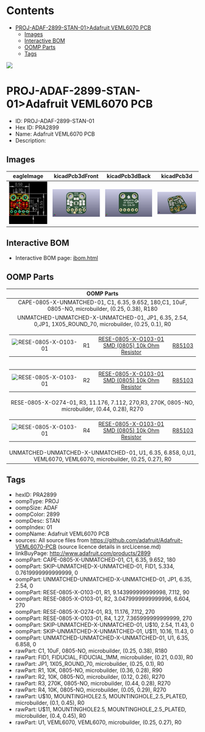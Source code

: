 



Contents
========

* [PROJ-ADAF-2899-STAN-01>Adafruit VEML6070 PCB](#proj-adaf-2899-stan-01adafruit-veml6070-pcb)
	* [Images](#images)
	* [Interactive BOM](#interactive-bom)
	* [OOMP Parts](#oomp-parts)
	* [Tags](#tags)
  
![][im]
# PROJ-ADAF-2899-STAN-01>Adafruit VEML6070 PCB

- ID: PROJ-ADAF-2899-STAN-01
- Hex ID: PRA2899
- Name: Adafruit VEML6070 PCB
- Description: 

## Images
  
  

|eagleImage|kicadPcb3dFront|kicadPcb3dBack|kicadPcb3d|
| :---: | :---: | :---: | :---: |
|[![eagleImage](eagleImage_140.png)](eagleImage_600.png)|[![kicadPcb3dFront](kicadPcb3dFront_140.png)](kicadPcb3dFront_600.png)|[![kicadPcb3dBack](kicadPcb3dBack_140.png)](kicadPcb3dBack_600.png)|[![kicadPcb3d](kicadPcb3d_140.png)](kicadPcb3d_600.png)|

## Interactive BOM

- Interactive BOM page: [ibom.html](kicad/bom/ibom.html)

## OOMP Parts
  

|OOMP Parts|
| :---: |
|CAPE-0805-X-UNMATCHED-01, C1, 6.35, 9.652, 180,C1, 10uF, 0805-NO, microbuilder, (0.25, 0.38), R180|
|UNMATCHED-UNMATCHED-X-UNMATCHED-01, JP1, 6.35, 2.54, 0,JP1, 1X05_ROUND_70, microbuilder, (0.25, 0.1), R0|
|<table><tr><td>![RESE-0805-X-O103-01](https://raw.githubusercontent.com/oomlout/oomlout_OOMP_parts/main/RESE-0805-X-O103-01/image_140.jpg)</td><td> R1</td><td>[RESE-0805-X-O103-01<br>SMD (0805) 10k Ohm Resistor](https://github.com/oomlout/oomlout_OOMP_parts/tree/main/RESE-0805-X-O103-01/)</td><td>[R85103](https://github.com/oomlout/oomlout_OOMP_parts/tree/main/RESE-0805-X-O103-01/)</td></tr></table>|
|<table><tr><td>![RESE-0805-X-O103-01](https://raw.githubusercontent.com/oomlout/oomlout_OOMP_parts/main/RESE-0805-X-O103-01/image_140.jpg)</td><td> R2</td><td>[RESE-0805-X-O103-01<br>SMD (0805) 10k Ohm Resistor](https://github.com/oomlout/oomlout_OOMP_parts/tree/main/RESE-0805-X-O103-01/)</td><td>[R85103](https://github.com/oomlout/oomlout_OOMP_parts/tree/main/RESE-0805-X-O103-01/)</td></tr></table>|
|RESE-0805-X-O274-01, R3, 11.176, 7.112, 270,R3, 270K, 0805-NO, microbuilder, (0.44, 0.28), R270|
|<table><tr><td>![RESE-0805-X-O103-01](https://raw.githubusercontent.com/oomlout/oomlout_OOMP_parts/main/RESE-0805-X-O103-01/image_140.jpg)</td><td> R4</td><td>[RESE-0805-X-O103-01<br>SMD (0805) 10k Ohm Resistor](https://github.com/oomlout/oomlout_OOMP_parts/tree/main/RESE-0805-X-O103-01/)</td><td>[R85103](https://github.com/oomlout/oomlout_OOMP_parts/tree/main/RESE-0805-X-O103-01/)</td></tr></table>|
|UNMATCHED-UNMATCHED-X-UNMATCHED-01, U1, 6.35, 6.858, 0,U1, VEML6070, VEML6070, microbuilder, (0.25, 0.27), R0|

## Tags

- hexID: PRA2899
- oompType: PROJ
- oompSize: ADAF
- oompColor: 2899
- oompDesc: STAN
- oompIndex: 01
- oompName: Adafruit VEML6070 PCB
- sources: All source files from https://github.com/adafruit/Adafruit-VEML6070-PCB (source licence details in srcLicense.md)
- linkBuyPage: http://www.adafruit.com/products/2899
- oompPart: CAPE-0805-X-UNMATCHED-01, C1, 6.35, 9.652, 180
- oompPart: SKIP-UNMATCHED-X-UNMATCHED-01, FID1, 5.334, 0.7619999999999999, 0
- oompPart: UNMATCHED-UNMATCHED-X-UNMATCHED-01, JP1, 6.35, 2.54, 0
- oompPart: RESE-0805-X-O103-01, R1, 9.143999999999998, 7.112, 90
- oompPart: RESE-0805-X-O103-01, R2, 3.0479999999999996, 6.604, 270
- oompPart: RESE-0805-X-O274-01, R3, 11.176, 7.112, 270
- oompPart: RESE-0805-X-O103-01, R4, 1.27, 7.365999999999999, 270
- oompPart: SKIP-UNMATCHED-X-UNMATCHED-01, U$10, 2.54, 11.43, 0
- oompPart: SKIP-UNMATCHED-X-UNMATCHED-01, U$11, 10.16, 11.43, 0
- oompPart: UNMATCHED-UNMATCHED-X-UNMATCHED-01, U1, 6.35, 6.858, 0
- rawPart: C1, 10uF, 0805-NO, microbuilder, (0.25, 0.38), R180
- rawPart: FID1, FIDUCIAL, FIDUCIAL_1MM, microbuilder, (0.21, 0.03), R0
- rawPart: JP1, 1X05_ROUND_70, microbuilder, (0.25, 0.1), R0
- rawPart: R1, 10K, 0805-NO, microbuilder, (0.36, 0.28), R90
- rawPart: R2, 10K, 0805-NO, microbuilder, (0.12, 0.26), R270
- rawPart: R3, 270K, 0805-NO, microbuilder, (0.44, 0.28), R270
- rawPart: R4, 10K, 0805-NO, microbuilder, (0.05, 0.29), R270
- rawPart: U$10, MOUNTINGHOLE2.5, MOUNTINGHOLE_2.5_PLATED, microbuilder, (0.1, 0.45), R0
- rawPart: U$11, MOUNTINGHOLE2.5, MOUNTINGHOLE_2.5_PLATED, microbuilder, (0.4, 0.45), R0
- rawPart: U1, VEML6070, VEML6070, microbuilder, (0.25, 0.27), R0



[im]: kicadPcb3d_450.png
